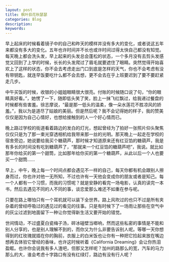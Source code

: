 ```yaml
---
layout: post
title: 枫叶荻花秋瑟瑟
categories: Blog
description: 
keywords: 
---
```


早上起床的时候看着镜子中的自己和昨天的模样并没有多大的变化，或者说这五年来都没有多大的变化。五年也许时间并不长也或许时间过得太快自己都没有知觉。每天晚上都会洗头发，早上起来的头发总会蓬松的状态，一个多月没有去剪头发感觉又回到了上学的时候，长长的头发爬过了眉毛就要遮住了眼睛。突然觉得开始喜欢上了这样的状态，你不会去考虑走出门口到底是怎样的天气，你也不会考虑有没有带钥匙，就连早饭要吃什么都不会去想，更不会去在乎上班要迟到了要不要赶紧走几步。

中午买饭的时候，收银的小姐姐眼睛很大很亮。付账的时候随口说了句，“你的眼睛真好看。”，她愣了一下，随即低头笑了笑，脸上一抹飞红飘过，给我递过餐盘的时候都有些害羞。徐志摩说，“最是那一低头的温柔，像一朵水莲花不胜凉风的娇羞。”，我以为是道尽了姑娘的美丽。但是然后呢？我不会记得她的样子，我的赞美仅仅是因为自己心情好，也想给接触到的人一个好心情而已。

晚上路过学校的街道看着路边的发白的灯光，想起曾经为了拍好一张照片仰头聚焦仅仅只是为了那一束光穿透相机给我带来那一丝的光明。那天晚上一起走在学校的宿舍旁边，她说要给我买个糖葫芦，那时候才知道原来还有红豆馅的糖葫芦，我是有多长的时间没有吃到糖葫芦了，“那就来一个红豆馅的糖葫芦吧”，我说。就比如那年你给买的第一个甜筒，比如那年给你买的第一个糖葫芦，从此以后一个人也要买一个甜筒……

早上，中午，晚上每一个时间点都会遇见不一样的自己，每天你都有机会跟别人擦身而过，你也许对他一无所知，不过也许有一天他会变成你的朋友或者是知己。每一个人都有一个习惯，而我的习惯呢？就是安静的看完一场电影，认真的读完一本书，然后去遇见不同的人不同的事，谈恋爱那么难还不如重在参与呢。

只要在路上哪怕只有一个耳机就可以装下全世界。路上风吹过的也只不过是所有夹杂着的曾经呼吸过的遇见过的看见的往事。只是有时候下了一场雨让那些在空气中的灰尘过滤到地面留下一种让你觉得新生活又要开始的错觉。

世间情动，不过盛夏白瓷梅子汤，碎冰碰壁当啷响，然而这些私密的事情是不能和别人分享的，也是别人理解不到的，而你又为什么非要告诉别人呢。等哪一天你想得到的红玫瑰就插在你的胸前，衣服上的白米饭也让你有一种把它捡起来放在嘴边想再去体验它曾经的香味，也许这时候听着《California Dreaming》会让你热泪盈眶。也许你会说我有多人渣吧，但那又怎样呢？加州的路那么的宽，汽车的马力那么的大，谁会考虑十字路口有没有红绿灯，路边有没有行人呢？